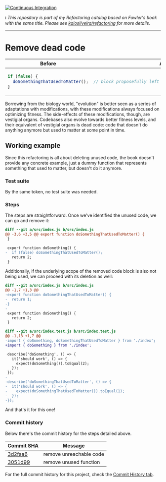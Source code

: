 [![Continuous Integration](https://github.com/kaiosilveira/remove-dead-code-refactoring/actions/workflows/ci.yml/badge.svg)](https://github.com/kaiosilveira/remove-dead-code-refactoring/actions/workflows/ci.yml)

ℹ️ _This repository is part of my Refactoring catalog based on Fowler's book with the same title. Please see [kaiosilveira/refactoring](https://github.com/kaiosilveira/refactoring) for more details._

---

# Remove dead code

<table>
<thead>
<th>Before</th>
<th>After</th>
</thead>
<tbody>
<tr>
<td>

```javascript
if (false) {
  doSomethingThatUsedToMatter();
}
```

</td>

<td>

```javascript
// block proposefully left blank to represent nothingness
```

</td>
</tr>
</tbody>
</table>

Borrowing from the biology world, "evolution" is better seen as a series of adaptations with modifications, with these modifications always focused on optimizing fitness. The side-effects of these modifications, though, are vestigial organs. Codebases also evolve towards better fitness levels, and their equivalent of vestigial organs is dead code: code that doesn't do anything anymore but used to matter at some point in time.

## Working example

Since this refactoring is all about deleting unused code, the book doesn't provide any concrete example, just a dummy function that represents something that used to matter, but doesn't do it anymore.

### Test suite

By the same token, no test suite was needed.

### Steps

The steps are straightforward. Once we've identified the unused code, we can go and remove it:

```diff
diff --git a/src/index.js b/src/index.js
@@ -3,6 +3,5 @@ export function doSomethingThatUsedToMatter() {
 }

 export function doSomething() {
-  if (false) doSomethingThatUsedToMatter();
   return 2;
 }
```

Additionally, if the underlying scope of the removed code block is also not being used, we can proceed with its deletion as well:

```diff
diff --git a/src/index.js b/src/index.js
@@ -1,7 +1,3 @@
-export function doSomethingThatUsedToMatter() {
-  return 1;
-}
-
 export function doSomething() {
   return 2;
 }

diff --git a/src/index.test.js b/src/index.test.js
@@ -1,13 +1,7 @@
-import { doSomething, doSomethingThatUsedToMatter } from './index';
+import { doSomething } from './index';

 describe('doSomething', () => {
   it('should work', () => {
     expect(doSomething()).toEqual(2);
   });
 });
-
-describe('doSomethingThatUsedToMatter', () => {
-  it('should work', () => {
-    expect(doSomethingThatUsedToMatter()).toEqual(1);
-  });
-});
```

And that's it for this one!

### Commit history

Below there's the commit history for the steps detailed above.

| Commit SHA                                                                                                              | Message                 |
| ----------------------------------------------------------------------------------------------------------------------- | ----------------------- |
| [3d2faa6](https://github.com/kaiosilveira/remove-dead-code-refactoring/commit/3d2faa695cce5f801c861d2c5ef3fd81f7b3caad) | remove unreachable code |
| [3051d99](https://github.com/kaiosilveira/remove-dead-code-refactoring/commit/3051d997bc8692706413d3ab95c55ff66fbf77ab) | remove unused function  |

For the full commit history for this project, check the [Commit History tab](https://github.com/kaiosilveira/remove-dead-code-refactoring/commits/main).
